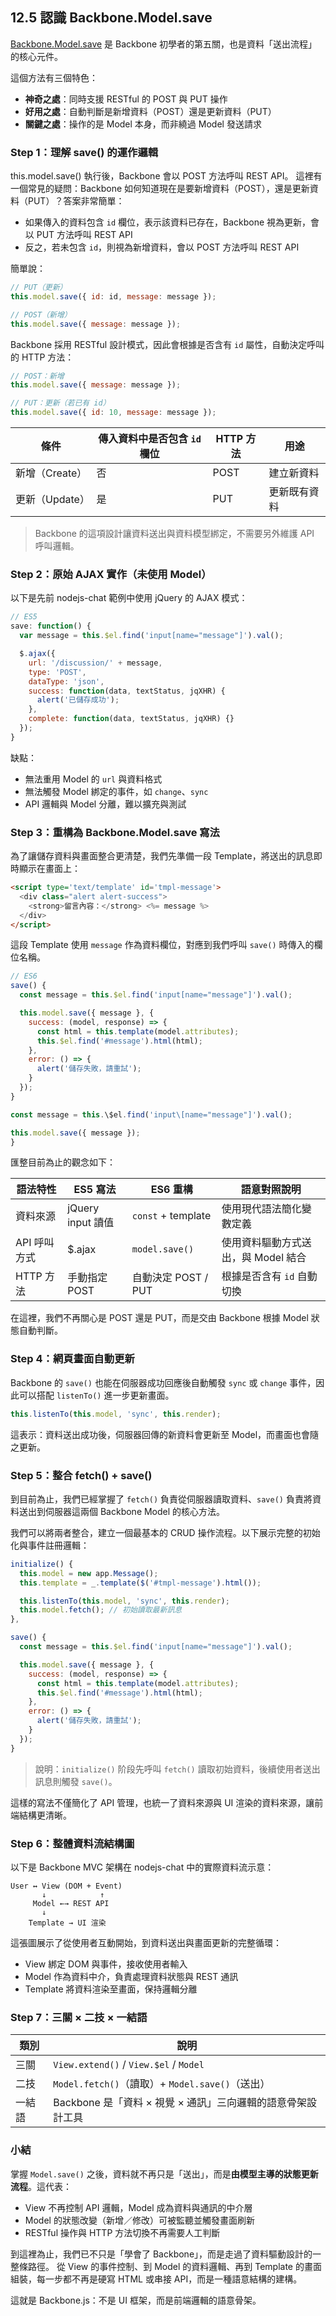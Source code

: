 ## 12.5 認識 Backbone.Model.save

[Backbone.Model.save](http://backbonejs.org/#Model-save) 是 Backbone 初學者的第五關，也是資料「送出流程」的核心元件。

這個方法有三個特色：

* **神奇之處**：同時支援 RESTful 的 POST 與 PUT 操作
* **好用之處**：自動判斷是新增資料（POST）還是更新資料（PUT）
* **關鍵之處**：操作的是 Model 本身，而非繞過 Model 發送請求

### Step 1：理解 save() 的運作邏輯

this.model.save() 執行後，Backbone 會以 POST 方法呼叫 REST API。
這裡有一個常見的疑問：Backbone 如何知道現在是要新增資料（POST），還是更新資料（PUT）？答案非常簡單：

* 如果傳入的資料包含 `id` 欄位，表示該資料已存在，Backbone 視為更新，會以 PUT 方法呼叫 REST API
* 反之，若未包含 `id`，則視為新增資料，會以 POST 方法呼叫 REST API

簡單說：

```javascript
// PUT（更新）
this.model.save({ id: id, message: message });

// POST（新增）
this.model.save({ message: message });
```

Backbone 採用 RESTful 設計模式，因此會根據是否含有 `id` 屬性，自動決定呼叫的 HTTP 方法：

```javascript
// POST：新增
this.model.save({ message: message });

// PUT：更新（若已有 id）
this.model.save({ id: 10, message: message });
```

| 條件         | 傳入資料中是否包含 `id` 欄位 | HTTP 方法 | 用途     |
| ---------- | ----------------- | ------- | ------ |
| 新增（Create） | 否                 | POST    | 建立新資料  |
| 更新（Update） | 是                 | PUT     | 更新既有資料 |

> Backbone 的這項設計讓資料送出與資料模型綁定，不需要另外維護 API 呼叫邏輯。

### Step 2：原始 AJAX 實作（未使用 Model）

以下是先前 nodejs-chat 範例中使用 jQuery 的 AJAX 模式：

```javascript
// ES5
save: function() {
  var message = this.$el.find('input[name="message"]').val();

  $.ajax({
    url: '/discussion/' + message,
    type: 'POST',
    dataType: 'json',
    success: function(data, textStatus, jqXHR) {
      alert('已儲存成功');
    },
    complete: function(data, textStatus, jqXHR) {}
  });
}
```

缺點：

* 無法重用 Model 的 `url` 與資料格式
* 無法觸發 Model 綁定的事件，如 `change`、`sync`
* API 邏輯與 Model 分離，難以擴充與測試

### Step 3：重構為 Backbone.Model.save 寫法

為了讓儲存資料與畫面整合更清楚，我們先準備一段 Template，將送出的訊息即時顯示在畫面上：

```html
<script type='text/template' id='tmpl-message'>
  <div class="alert alert-success">
    <strong>留言內容：</strong> <%= message %>
  </div>
</script>
```

這段 Template 使用 `message` 作為資料欄位，對應到我們呼叫 `save()` 時傳入的欄位名稱。

```javascript
// ES6
save() {
  const message = this.$el.find('input[name="message"]').val();

  this.model.save({ message }, {
    success: (model, response) => {
      const html = this.template(model.attributes);
      this.$el.find('#message').html(html);
    },
    error: () => {
      alert('儲存失敗，請重試');
    }
  });
}

const message = this.\$el.find('input\[name="message"]').val();

this.model.save({ message });
}
````

匯整目前為止的觀念如下：

| 語法特性     | ES5 寫法            | ES6 重構             | 語意對照說明                       |
|--------------|---------------------|----------------------|------------------------------------|
| 資料來源     | jQuery input 讀值   | `const` + template   | 使用現代語法簡化變數定義             |
| API 呼叫方式 | $.ajax              | `model.save()`       | 使用資料驅動方式送出，與 Model 結合 |
| HTTP 方法    | 手動指定 POST       | 自動決定 POST / PUT | 根據是否含有 `id` 自動切換          |

在這裡，我們不再關心是 POST 還是 PUT，而是交由 Backbone 根據 Model 狀態自動判斷。

### Step 4：網頁畫面自動更新

Backbone 的 `save()` 也能在伺服器成功回應後自動觸發 `sync` 或 `change` 事件，因此可以搭配 `listenTo()` 進一步更新畫面。

```javascript
this.listenTo(this.model, 'sync', this.render);
````

這表示：資料送出成功後，伺服器回傳的新資料會更新至 Model，而畫面也會隨之更新。

### Step 5：整合 fetch() + save()

到目前為止，我們已經掌握了 `fetch()` 負責從伺服器讀取資料、`save()` 負責將資料送出到伺服器這兩個 Backbone Model 的核心方法。

我們可以將兩者整合，建立一個最基本的 CRUD 操作流程。以下展示完整的初始化與事件註冊邏輯：

```javascript
initialize() {
  this.model = new app.Message();
  this.template = _.template($('#tmpl-message').html());

  this.listenTo(this.model, 'sync', this.render);
  this.model.fetch(); // 初始讀取最新訊息
},

save() {
  const message = this.$el.find('input[name="message"]').val();

  this.model.save({ message }, {
    success: (model, response) => {
      const html = this.template(model.attributes);
      this.$el.find('#message').html(html);
    },
    error: () => {
      alert('儲存失敗，請重試');
    }
  });
}
```

> 說明：`initialize()` 阶段先呼叫 `fetch()` 讀取初始資料，後續使用者送出訊息則觸發 `save()`。

這樣的寫法不僅簡化了 API 管理，也統一了資料來源與 UI 渲染的資料來源，讓前端結構更清晰。

### Step 6：整體資料流結構圖

以下是 Backbone MVC 架構在 nodejs-chat 中的實際資料流示意：

```
User ↔ View (DOM + Event)
       ↓            ↑
     Model ←→ REST API
       ↓
    Template → UI 渲染
```

這張圖展示了從使用者互動開始，到資料送出與畫面更新的完整循環：

* View 綁定 DOM 與事件，接收使用者輸入
* Model 作為資料中介，負責處理資料狀態與 REST 通訊
* Template 將資料渲染至畫面，保持邏輯分離

### Step 7：三關 × 二技 × 一結語

| 類別  | 說明                                      |
| --- | --------------------------------------- |
| 三關  | `View.extend()` / `View.$el` / `Model`  |
| 二技  | `Model.fetch()`（讀取）+ `Model.save()`（送出） |
| 一結語 | Backbone 是「資料 × 視覺 × 通訊」三向邏輯的語意骨架設計工具   |

### 小結

掌握 `Model.save()` 之後，資料就不再只是「送出」，而是**由模型主導的狀態更新流程**。這代表：

* View 不再控制 API 邏輯，Model 成為資料與通訊的中介層
* Model 的狀態改變（新增／修改）可被監聽並觸發畫面刷新
* RESTful 操作與 HTTP 方法切換不再需要人工判斷

到這裡為止，我們已不只是「學會了 Backbone」，而是走過了資料驅動設計的一整條路徑。
從 View 的事件控制、到 Model 的資料邏輯、再到 Template 的畫面組裝，每一步都不再是硬寫 HTML 或串接 API，而是一種語意結構的建構。

這就是 Backbone.js：不是 UI 框架，而是前端邏輯的語意骨架。

